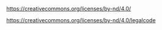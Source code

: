 https://creativecommons.org/licenses/by-nd/4.0/

https://creativecommons.org/licenses/by-nd/4.0/legalcode
